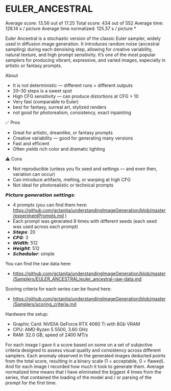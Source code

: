 # EULER_ANCESTRAL

Average score:	13.56	out of 17.25
Total score:	434	out of 552
Average time: 	128.14	s / picture
Average time normalized:	125.37	s / picture *


Euler Ancestral is a stochastic version of the classic Euler sampler, widely used in diffusion image generation. It introduces random noise (ancestral sampling) during each denoising step, allowing for creative variability, natural texture, and high prompt sensitivity. It’s one of the most popular samplers for producing vibrant, expressive, and varied images, especially in artistic or fantasy prompts.


About
- It is not deterministic — different runs = different outputs
- 20–30 steps is a sweet spot
- High CFG sensitivity — can produce distortions at CFG > 10
- Very fast (comparable to Euler)
- best for fantasy, surreal art, stylized renders
- not good for photorealism, consistency, exact inpainting


✅ Pros
- Great for artistic, dreamlike, or fantasy prompts
- Creative variability — good for generating many versions
- Fast and efficient
- Often yields rich color and dramatic lighting

⚠️ Cons
- Not reproducible (unless you fix seed and settings — and even then, variation can occur)
- Can introduce artifacts, melting, or warping at high CFG
- Not ideal for photorealistic or technical prompts



𝙋𝙞𝙘𝙩𝙪𝙧𝙚 𝙜𝙚𝙣𝙚𝙧𝙖𝙩𝙞𝙤𝙣 𝙨𝙚𝙩𝙩𝙞𝙣𝙜𝙨:
- 4 prompts (you can find them here: https://github.com/gctanita/understandingImageGeneration/blob/master/experimentPrompts.md )
- Each prompt was generated 8 times with different seeds (each seed was used across each prompt)
- 𝙎𝙩𝙚𝙥𝙨: 20
- 𝘾𝙁𝙂: 3
- 𝙒𝙞𝙙𝙩𝙝: 512
- 𝙃𝙚𝙞𝙜𝙝𝙩: 512
- 𝙎𝙘𝙝𝙚𝙙𝙪𝙡𝙚𝙧: simple


You can find the raw data here: 
- https://github.com/gctanita/understandingImageGeneration/blob/master/Samplers/EULER_ANCESTRAL/euler_ancestral-raw-data.md


Scoring criteria for each series can be found here:
- https://github.com/gctanita/understandingImageGeneration/blob/master/Samplers/scoring_criteria.md


Hardware the setup:
- Graphic Card: NVIDIA GeForce RTX 4060 Ti with 8Gb VRAM 
- CPU: AMD Ryzen 5 5500, 3.60 GHz
- RAM: 32.0 GB, speed of 2400 MT/s 


For each image I gave it a score based on some on a set of subjective criteria designed to assess visual quality and consistency across different samplers. Each anomaly observed in the generated images deducted points from the total score, resulting in a binary scale (1 = acceptable, 0 = flawed). And for each image I recorded how much it took to generate them. Average normalized time means that I have eliminated the biggest 4 times from the series, that contained the loading of the model and / or parsing of the prompt for the first time. 